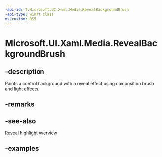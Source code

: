 ```yaml
---
-api-id: T:Microsoft.UI.Xaml.Media.RevealBackgroundBrush
-api-type: winrt class
ms.custom: RS5
---
```

<!-- Class syntax.
public class RevealBackgroundBrush : RevealBrush, RevealBrush
-->

# Microsoft.UI.Xaml.Media.RevealBackgroundBrush


## -description

Paints a control background with a reveal effect using composition brush and light effects.


## -remarks


## -see-also
[Reveal highlight overview](/windows/uwp/design/style/reveal)


## -examples


